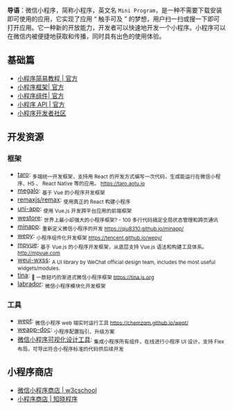 **导语**：微信小程序，简称小程序，英文名 `Mini Program`，是一种不需要下载安装即可使用的应用，它实现了应用 “ 触手可及 ” 的梦想，用户扫一扫或搜一下即可打开应用。它一种新的开放能力，开发者可以快速地开发一个小程序。小程序可以在微信内被便捷地获取和传播，同时具有出色的使用体验。

## 基础篇

- [小程序简易教程 | 官方](https://developers.weixin.qq.com/miniprogram/dev/index.html)
- [小程序框架| 官方](https://developers.weixin.qq.com/miniprogram/dev/framework/MINA.html)
- [小程序组件| 官方](https://developers.weixin.qq.com/miniprogram/dev/component/)
- [小程序 API | 官方](https://developers.weixin.qq.com/miniprogram/dev/api/)
- [小程序开发者社区](https://developers.weixin.qq.com/)

## 开发资源

### 框架

- [taro](https://github.com/NervJS/taro): <sub>多端统一开发框架，支持用 React 的开发方式编写一次代码，生成能运行在微信小程序、H5 、 React Native 等的应用。 https://taro.aotu.io</sub>
- [megalo](https://github.com/kaola-fed/megalo): <sub>基于 Vue 的小程序开发框架</sub>
- [remaxjs/remax](https://github.com/remaxjs/remax): <sub>使用真正的 React 构建小程序</sub>
- [uni-app](https://github.com/dcloudio/uni-app): <sub>使用 Vue.js 开发跨平台应用的前端框架 </sub>
- [westore](https://github.com/dntzhang/westore): <sub>世界上最小却强大的小程序框架? - 100 多行代码搞定全局状态管理和跨页通讯</sub>
- [minapp](https://github.com/qiu8310/minapp): <sub>重新定义微信小程序的开发 https://qiu8310.github.io/minapp/</sub>
- [wepy](https://github.com/Tencent/wepy): <sub>小程序组件化开发框架 https://tencent.github.io/wepy/</sub>
- [mpvue](https://github.com/Meituan-Dianping/mpvue): <sub>基于 Vue.js 的小程序开发框架，从底层支持 Vue.js 语法和构建工具体系。 http://mpvue.com</sub>
- [weui-wxss](https://github.com/Tencent/weui-wxss): <sub>A UI library by WeChat official design team, includes the most useful widgets/modules.</sub>
- [tina](https://github.com/tinajs/tina): <sub>💃 一款轻巧的渐进式微信小程序框架 https://tina.js.org</sub>
- [labrador](https://github.com/maichong/labrador): <sub>微信小程序模块化开发框架</sub>

### 工具

- [wept](https://github.com/chemzqm/wept): <sub>微信小程序 web 端实时运行工具 https://chemzqm.github.io/wept/</sub>
- [weapp-doc](https://github.com/tencentyun/weapp-doc): <sub>小程序配置指引、升级方案</sub>
- [微信小程序可视化设计工具](http://www.coolsite360.com/wxapp/): <sub>集成小程序所有组件，在线进行小程序 UI 设计，支持 Flex 布局，可导出符合小程序标准的代码供后续开发</sub>

## 小程序商店

- [微信小程序商店 | w3cschool](https://www.w3cschool.cn/miniapp#)
- [小程序商店 | 知晓程序](https://minapp.com/miniapp/)
